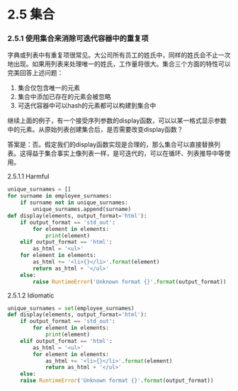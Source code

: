 # 2.5 集合

### 2.5.1 使用集合来消除可迭代容器中的重复项

字典或列表中有重复项很常见。大公司所有员工的姓氏中，同样的姓氏会不止一次地出现。如果用列表来处理唯一的姓氏，工作量将很大。集合三个方面的特性可以完美回答上述问题：

1. 集合仅包含唯一的元素
2. 集合中添加已存在的元素会被忽略
3. 可迭代容器中可以hash的元素都可以构建到集合中

继续上面的例子，有一个接受序列参数的display函数，可以以某一格式显示参数中的元素。从原始列表创建集合后，是否需要改变display函数？

答案是：否。假定我们的display函数实现是合理的，那么集合可以直接替换列表。这得益于集合事实上像列表一样，是可迭代的，可以在循环、列表推导中等使用。

2.5.1.1 Harmful

```python
unique_surnames = []
for surname in employee_surnames:
    if surname not in unique_surnames:
        unique_surnames.append(surname)
def display(elements, output_format='html'):
    if output_format == 'std_out':
        for element in elements:
            print(element)
    elif output_format == 'html':
        as_html = '<ul>'
    for element in elements:
        as_html += '<li>{}</li>'.format(element)
        return as_html + '</ul>'
    else:
        raise RuntimeError('Unknown format {}'.format(output_format))
```

2.5.1.2 Idiomatic

```python
unique_surnames = set(employee_surnames)
def display(elements, output_format='html'):
    if output_format == 'std_out':
        for element in elements:
            print(element)
    elif output_format == 'html':
        as_html = '<ul>'
        for element in elements:
            as_html += '<li>{}</li>'.format(element)
            return as_html + '</ul>'
    else:
    raise RuntimeError('Unknown format {}'.format(output_format))
```
